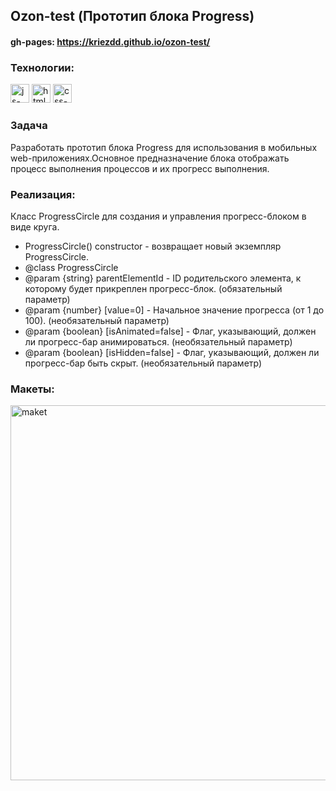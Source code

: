 ## Ozon-test (Прототип блока Progress)

#### gh-pages: https://kriezdd.github.io/ozon-test/

### Технологии:
<p>
   <img src="https://upload.wikimedia.org/wikipedia/commons/thumb/6/6a/JavaScript-logo.png/800px-JavaScript-logo.png" alt="js-logo" width="30"/>
   <img src="https://upload.wikimedia.org/wikipedia/commons/3/38/HTML5_Badge.svg" alt="html-logo" width="30"/>
   <img src="https://upload.wikimedia.org/wikipedia/commons/thumb/d/d5/CSS3_logo_and_wordmark.svg/1452px-CSS3_logo_and_wordmark.svg.png" alt="css-logo" width="30"/>
</p>

### Задача
Разработать прототип блока Progress для использования в мобильных web-приложениях.Основное предназначение блока отображать процесс выполнения процессов и их прогресс выполнения.

### Реализация:
Класс ProgressCircle для создания и управления прогресс-блоком в виде круга.
 * ProgressCircle() constructor - возвращает новый экземпляр ProgressCircle.
 * @class ProgressCircle
 * @param {string} parentElementId - ID родительского элемента, к которому будет прикреплен прогресс-блок. (обязательный параметр)
 * @param {number} [value=0] - Начальное значение прогресса (от 1 до 100). (необязательный параметр)
 * @param {boolean} [isAnimated=false] - Флаг, указывающий, должен ли прогресс-бар анимироваться. (необязательный параметр)
 * @param {boolean} [isHidden=false] - Флаг, указывающий, должен ли прогресс-бар быть скрыт. (необязательный параметр)

### Макеты:
<img src="https://i.ibb.co/9bLzD3s/2024-03-27-123756.png" alt="maket" width="600"/>
